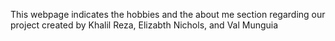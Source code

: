 This webpage indicates the hobbies and the about me section regarding our project created by Khalil Reza, Elizabth Nichols, and Val Munguia
